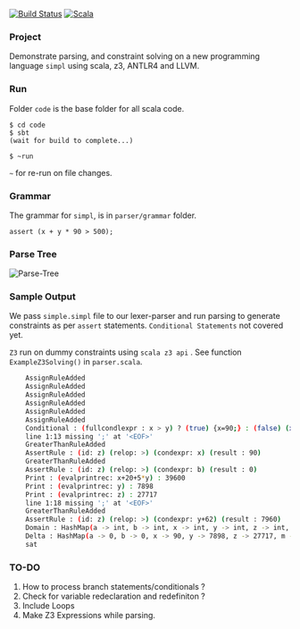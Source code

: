 
[![Build Status](https://travis-ci.com/codersguild/parser-symbolic-exec.svg?token=y7dv4AHgKobrxUyj4TGA&branch=master)](https://travis-ci.com/codersguild/parser-symbolic-exec) [![Scala](https://img.shields.io/badge/Scala-2.11.0-blue)](https://img.shields.io/badge/Scala-2.11.0-blue)

### Project

Demonstrate parsing, and constraint solving on a new programming language ```simpl``` 
using scala, z3, ANTLR4 and LLVM. 

### Run

Folder ```code``` is the base folder for all scala code. 

```
$ cd code
$ sbt
(wait for build to complete...)

$ ~run 
```

 ```~```  for re-run on file changes. 

 ### Grammar

 The grammar for ```simpl```, is in ```parser/grammar``` folder. 

 ```
 assert (x + y * 90 > 500);
 ```

### Parse Tree

![Parse-Tree](https://github.com/codersguild/parser-symbolic-exec/blob/master/code/src/main/scala/parser/grammar/grammar.png)

###  Sample Output 

We pass ```simple.simpl``` file to  our lexer-parser and run parsing to generate constraints as per
```assert``` statements. ```Conditional Statements``` not covered yet. 

```Z3```  run on dummy constraints using ```scala z3 api``` .  See function ```ExampleZ3Solving()```
in ```parser.scala```.

```bash
    AssignRuleAdded
    AssignRuleAdded
    AssignRuleAdded
    AssignRuleAdded
    AssignRuleAdded
    AssignRuleAdded
    Conditional : (fullcondlexpr : x > y) ? (true) {x=90;} : (false) (x=z-y;)
    line 1:13 missing ';' at '<EOF>'
    GreaterThanRuleAdded
    AssertRule : (id: z) (relop: >) (condexpr: x) (result : 90)
    GreaterThanRuleAdded
    AssertRule : (id: z) (relop: >) (condexpr: b) (result : 0)
    Print : (evalprintrec: x+20+5*y) : 39600
    Print : (evalprintrec: y) : 7898
    Print : (evalprintrec: z) : 27717
    line 1:18 missing ';' at '<EOF>'
    GreaterThanRuleAdded
    AssertRule : (id: z) (relop: >) (condexpr: y+62) (result : 7960)
    Domain : HashMap(a -> int, b -> int, x -> int, y -> int, z -> int, m -> bool)
    Delta : HashMap(a -> 0, b -> 0, x -> 90, y -> 7898, z -> 27717, m -> 1)
    sat
```

### TO-DO

1.  How to process branch statements/conditionals ?
2.  Check for variable redeclaration and redefiniton ?
3.  Include Loops
4.  Make Z3 Expressions while parsing. 











